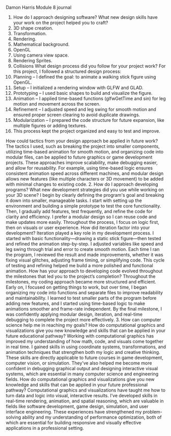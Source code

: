 Damon Harris
Module 8 journal

1.	How do I approach designing software?
What new design skills have your work on the project helped you to craft?
1.	3D shape creation.
2.	Transformation.
3.	Rendering.
4.	Mathematical background.
5.	OpenGL
6.	Using camera view space.
7.	Rendering Sprites.
8.	Collisions
What design process did you follow for your project work?
For this project, I followed a structured design process:
1.	Planning – I defined the goal: to animate a walking stick figure using OpenGL.
2.	Setup – I initialized a rendering window with GLFW and GLAD.
3.	Prototyping – I used basic shapes to build and visualize the figure.
4.	Animation – I applied time-based functions (glfwGetTime and sin) for leg motion and movement across the screen.
5.	Refinement – I adjusted speed and leg swing for smooth motion and ensured proper screen clearing to avoid duplicate drawings.
6.	Modularization – I prepared the code structure for future expansion, like multiple figures or adding textures.
7.	This process kept the project organized and easy to test and improve.

How could tactics from your design approach be applied in future work?
     The tactics I used, such as breaking the project into smaller components, utilizing time-based animation for smooth motion, and organizing code into modular files, can be applied to future graphics or game development projects. These approaches improve scalability, make debugging easier, and allow for reusability. For example, using time-based logic ensures consistent animation speed across different machines, and modular design allows new features (like multiple characters or 3D movement) to be added with minimal changes to existing code.
2.	How do I approach developing programs?
What new development strategies did you use while working on your 3D scene?
     I begin by clearly defining the program's goal and breaking it down into smaller, manageable tasks. I start with setting up the environment and building a simple prototype to test the core functionality. Then, I gradually add features, test frequently, and refine the code for clarity and efficiency. I prefer a modular design so I can reuse code and make updates more easily. Throughout the process, I focus on logic first, then on visuals or user experience.
How did iteration factor into your development?
     Iteration played a key role in my development process. I started with basic functionality—drawing a static stick figure—then tested and refined the animation step-by-step. I adjusted variables like speed and leg swing through trial and error to create smooth motion. Each time I ran the program, I reviewed the result and made improvements, whether it was fixing visual glitches, adjusting frame timing, or simplifying code. This cycle of testing and refining helped me build a more polished and functional animation.
     How has your approach to developing code evolved throughout the milestones that led you to the project’s completion?
Throughout the milestones, my coding approach became more structured and efficient. Early on, I focused on getting things to work, but over time, I began organizing my code into functions and separate files to improve readability and maintainability. I learned to test smaller parts of the program before adding new features, and I started using time-based logic to make animations smoother and frame-rate independent. By the final milestone, I was confidently applying modular design, iteration, and real-time debugging to complete the project more effectively.
3.	How can computer science help me in reaching my goals?
How do computational graphics and visualizations give you new knowledge and skills that can be applied in your future educational pathway?
     Working with computational graphics has improved my understanding of how math, code, and visuals come together in real time. I gained skills in using coordinate systems, transformations, and animation techniques that strengthen both my logic and creative thinking. These skills are directly applicable to future courses in game development, computer vision, or simulation. They’ve also helped me become more confident in debugging graphical output and designing interactive visual systems, which are essential in many computer science and engineering fields.
How do computational graphics and visualizations give you new knowledge and skills that can be applied in your future professional pathway?
     Computational graphics and visualizations have taught me how to turn data and logic into visual, interactive results. I’ve developed skills in real-time rendering, animation, and spatial reasoning, which are valuable in fields like software development, game design, simulation, and user interface engineering. These experiences have strengthened my problem-solving ability and my understanding of performance optimization, both of which are essential for building responsive and visually effective applications in a professional setting.


